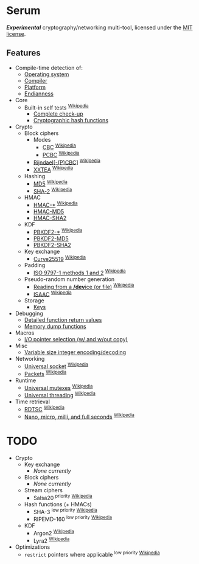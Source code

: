 # Serum #

***Experimental*** cryptography/networking multi-tool, licensed under the [MIT license](./COPYING.md).


## Features ##

- Compile-time detection of:
	- [Operating system](./libserum/core/detect_os.h)
	- [Compiler](./libserum/core/detect_compiler.h)
	- [Platform](./libserum/core/detect_platform.h)
	- [Endianness](./libserum/core/detect_endianness.h)
- Core
	- Built-in self tests <sup>[Wikipedia](https://en.wikipedia.org/wiki/Built-in_self-test)</sup>
		- [Complete check-up](./libserum/core/self-test.h)
		- [Cryptographic hash functions](./libserum/crypto/hashing/self-test.h)
- Crypto
	- Block ciphers
		- Modes
			- [CBC](./libserum/crypto/symmetric/modes/cbc.h) <sup>[Wikipedia](https://en.wikipedia.org/wiki/Block_cipher_mode_of_operation#CBC)</sup>
			- [PCBC](./libserum/crypto/symmetric/modes/cbc.h) <sup>[Wikipedia](https://en.wikipedia.org/wiki/Block_cipher_mode_of_operation#PCBC)</sup>
		- [Rijndael](./libserum/crypto/symmetric/rijndael.h)[[-(P)CBC]](./libserum/crypto/symmetric/rijndael-cbc.h) <sup>[Wikipedia](https://en.wikipedia.org/wiki/Rijndael)</sup>
		- [XXTEA](./libserum/crypto/symmetric/xxtea.h) <sup>[Wikipedia](https://en.wikipedia.org/wiki/XXTEA)</sup>
	- Hashing
		- [MD5](./libserum/crypto/hashing/md5.h) <sup>[Wikipedia](https://en.wikipedia.org/wiki/MD5)</sup>
		- [SHA-2](./libserum/crypto/hashing/sha2.h) <sup>[Wikipedia](https://en.wikipedia.org/wiki/SHA-2)</sup>
	- HMAC
		- [HMAC-\*](./libserum/crypto/hmac/hmac.h) <sup>[Wikipedia](https://en.wikipedia.org/wiki/Hash-based_message_authentication_code)</sup>
		- [HMAC-MD5](./libserum/crypto/hmac/hmac-md5.h)
		- [HMAC-SHA2](./libserum/crypto/hmac/hmac-sha2.h)
	- KDF
		- [PBKDF2-\*](./libserum/crypto/kdf/pbkdf2.h) <sup>[Wikipedia](https://en.wikipedia.org/wiki/PBKDF2)</sup>
		- [PBKDF2-MD5](./libserum/crypto/kdf/pbkdf2-md5.h)
		- [PBKDF2-SHA2](./libserum/crypto/kdf/pbkdf2-sha2.h)
	- Key exchange
		- [Curve25519](./libserum/crypto/key_exchange/curve25519.h) <sup>[Wikipedia](https://en.wikipedia.org/wiki/Curve25519)</sup>
	- Padding
		- [ISO 9797-1 methods 1 and 2]()  <sup>[Wikipedia](https://en.wikipedia.org/wiki/ISO/IEC_9797-1#Padding)</sup>
	- Pseudo-random number generation
		- [Reading from a **/dev**ice (or file)](./libserum/crypto/prng/device.h) <sup>[Wikipedia](https://en.wikipedia.org/wiki//dev/random)</sup>
		- [ISAAC](./libserum/crypto/prng/isaac.h) <sup>[Wikipedia](https://en.wikipedia.org/wiki/ISAAC_(cipher))</sup>
	- Storage
		- [Keys](./libserum/crypto/storage/key.h)
- Debugging
	- [Detailed function return values](./libserum/core/result.h)
	- [Memory dump functions](./libserum/debug/memdump.h)
- Macros
	- [I/O pointer selection (w/ and w/out copy)](./libserum/core/ptrarithmetic.h#L40)
- Misc
	- [Variable size integer encoding/decoding](./libserum/core/varsize.h)
- Networking
	- [Universal socket](./libserum/networking/socket.h) <sup>[Wikipedia](https://en.wikipedia.org/wiki/Network_socket)</sup>
	- [Packets](./libserum/networking/packet.h) <sup>[Wikipedia](https://en.wikipedia.org/wiki/Network_packet)</sup>
- Runtime
	- [Universal mutexes](./libserum/runtime/mutex.h) <sup>[Wikipedia](https://en.wikipedia.org/wiki/Mutual_exclusion)</sup>
	- [Universal threading](./libserum/runtime/thread.h) <sup>[Wikipedia](https://en.wikipedia.org/wiki/Thread_(computing))</sup>
- Time retrieval
	- [RDTSC](./libserum/core/time.h) <sup>[Wikipedia](https://en.wikipedia.org/wiki/Time_Stamp_Counter)</sup>
	- [Nano, micro, milli, and full seconds](./libserum/core/time.h) <sup>[Wikipedia](https://en.wikipedia.org/wiki/Orders_of_magnitude_(time))</sup>

TODO
===
- Crypto
	- Key exchange
		- *None currently*
	- Block ciphers
		- *None currently*
	- Stream ciphers
		- Salsa20 <sup>priority</sup> <sup>[Wikipedia](https://en.wikipedia.org/wiki/Salsa20)</sup>
	- Hash functions (+ HMACs)
		- SHA-3 <sup>low priority</sup> <sup>[Wikipedia](https://en.wikipedia.org/wiki/SHA-3)</sup>
		- RIPEMD-160 <sup>low priority</sup> <sup>[Wikipedia](https://en.wikipedia.org/wiki/RIPEMD)</sup>
	- KDF
		- Argon2 <sup>[Wikipedia](https://en.wikipedia.org/wiki/Argon2)</sup>
		- Lyra2 <sup>[Wikipedia](https://en.wikipedia.org/wiki/Lyra2)</sup>
- Optimizations
	- ```restrict``` pointers where applicable <sup>low priority</sup> <sup>[Wikipedia](https://en.wikipedia.org/wiki/Restrict)</sup>
